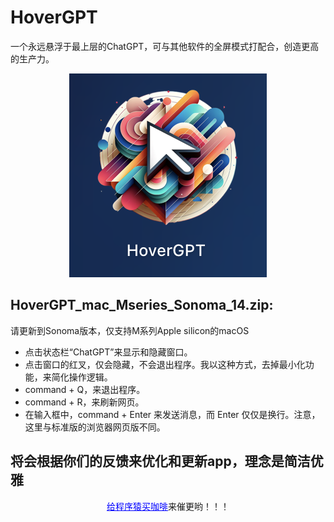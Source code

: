 # HoverGPT
 一个永远悬浮于最上层的ChatGPT，可与其他软件的全屏模式打配合，创造更高的生产力。

<div align="center">
    <img src="images/icon.png" alt="images loss">
</div>

## HoverGPT_mac_Mseries_Sonoma_14.zip:

 请更新到Sonoma版本，仅支持M系列Apple silicon的macOS
 
- 点击状态栏“ChatGPT”来显示和隐藏窗口。
- 点击窗口的红叉，仅会隐藏，不会退出程序。我以这种方式，去掉最小化功能，来简化操作逻辑。
- command + Q，来退出程序。
- command + R，来刷新网页。
- 在输入框中，command + Enter 来发送消息，而 Enter 仅仅是换行。注意，这里与标准版的浏览器网页版不同。

## 将会根据你们的反馈来优化和更新app，理念是简洁优雅

<div align="center">
    <a href="images/pay.png" title="你的微信支付图片链接" style="color: blue;">给程序猿买咖啡</a>来催更哟！！！
</div>

